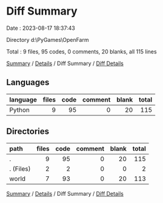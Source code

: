 # Diff Summary

Date : 2023-08-17 18:37:43

Directory d:\\PyGames\\OpenFarm

Total : 9 files,  95 codes, 0 comments, 20 blanks, all 115 lines

[Summary](results.md) / [Details](details.md) / Diff Summary / [Diff Details](diff-details.md)

## Languages
| language | files | code | comment | blank | total |
| :--- | ---: | ---: | ---: | ---: | ---: |
| Python | 9 | 95 | 0 | 20 | 115 |

## Directories
| path | files | code | comment | blank | total |
| :--- | ---: | ---: | ---: | ---: | ---: |
| . | 9 | 95 | 0 | 20 | 115 |
| . (Files) | 2 | 2 | 0 | 0 | 2 |
| world | 7 | 93 | 0 | 20 | 113 |

[Summary](results.md) / [Details](details.md) / Diff Summary / [Diff Details](diff-details.md)